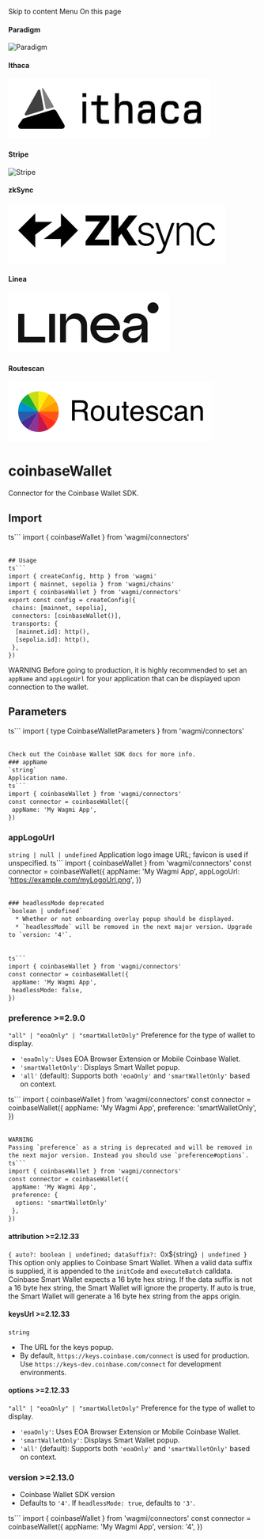 Skip to content 
Menu
On this page
#### Paradigm
![Paradigm](https://raw.githubusercontent.com/wevm/.github/main/content/sponsors/paradigm-light.svg)
#### Ithaca
![Ithaca](https://raw.githubusercontent.com/wevm/.github/main/content/sponsors/ithaca-light.svg)
#### Stripe
![Stripe](https://raw.githubusercontent.com/wevm/.github/main/content/sponsors/stripe-light.svg)
#### zkSync
![zkSync](https://raw.githubusercontent.com/wevm/.github/main/content/sponsors/zksync-light.svg)
#### Linea
![Linea](https://raw.githubusercontent.com/wevm/.github/main/content/sponsors/linea-light.svg)
#### Routescan
![Routescan](https://raw.githubusercontent.com/wevm/.github/main/content/sponsors/routescan-light.svg)
# coinbaseWallet ​
Connector for the Coinbase Wallet SDK.
## Import ​
ts```
import { coinbaseWallet } from 'wagmi/connectors'
```

## Usage ​
ts```
import { createConfig, http } from 'wagmi'
import { mainnet, sepolia } from 'wagmi/chains'
import { coinbaseWallet } from 'wagmi/connectors'
export const config = createConfig({
 chains: [mainnet, sepolia],
 connectors: [coinbaseWallet()], 
 transports: {
  [mainnet.id]: http(),
  [sepolia.id]: http(),
 },
})
```

WARNING
Before going to production, it is highly recommended to set an `appName` and `appLogoUrl` for your application that can be displayed upon connection to the wallet.
## Parameters ​
ts```
import { type CoinbaseWalletParameters } from 'wagmi/connectors'
```

Check out the Coinbase Wallet SDK docs for more info.
### appName ​
`string`
Application name.
ts```
import { coinbaseWallet } from 'wagmi/connectors'
const connector = coinbaseWallet({
 appName: 'My Wagmi App', 
})
```

### appLogoUrl ​
`string | null | undefined`
Application logo image URL; favicon is used if unspecified.
ts```
import { coinbaseWallet } from 'wagmi/connectors'
const connector = coinbaseWallet({
 appName: 'My Wagmi App',
 appLogoUrl: 'https://example.com/myLogoUrl.png', 
})
```

### headlessMode deprecated ​
`boolean | undefined`
  * Whether or not onboarding overlay popup should be displayed.
  * `headlessMode` will be removed in the next major version. Upgrade to `version: '4'`.


ts```
import { coinbaseWallet } from 'wagmi/connectors'
const connector = coinbaseWallet({
 appName: 'My Wagmi App',
 headlessMode: false, 
})
```

### preference >=2.9.0 ​
`"all" | "eoaOnly" | "smartWalletOnly"`
Preference for the type of wallet to display.
  * `'eoaOnly'`: Uses EOA Browser Extension or Mobile Coinbase Wallet.
  * `'smartWalletOnly'`: Displays Smart Wallet popup.
  * `'all'` (default): Supports both `'eoaOnly'` and `'smartWalletOnly'` based on context.


ts```
import { coinbaseWallet } from 'wagmi/connectors'
const connector = coinbaseWallet({
 appName: 'My Wagmi App',
 preference: 'smartWalletOnly', 
})
```

WARNING
Passing `preference` as a string is deprecated and will be removed in the next major version. Instead you should use `preference#options`.
ts```
import { coinbaseWallet } from 'wagmi/connectors'
const connector = coinbaseWallet({
 appName: 'My Wagmi App',
 preference: { 
  options: 'smartWalletOnly'
 }, 
})
```

#### attribution >=2.12.33 ​
`{ auto?: boolean | undefined; dataSuffix?: `0x${string}` | undefined }`
This option only applies to Coinbase Smart Wallet. When a valid data suffix is supplied, it is appended to the `initCode` and `executeBatch` calldata. Coinbase Smart Wallet expects a 16 byte hex string. If the data suffix is not a 16 byte hex string, the Smart Wallet will ignore the property. If auto is true, the Smart Wallet will generate a 16 byte hex string from the apps origin.
#### keysUrl >=2.12.33 ​
`string`
  * The URL for the keys popup.
  * By default, `https://keys.coinbase.com/connect` is used for production. Use `https://keys-dev.coinbase.com/connect` for development environments.


#### options >=2.12.33 ​
`"all" | "eoaOnly" | "smartWalletOnly"`
Preference for the type of wallet to display.
  * `'eoaOnly'`: Uses EOA Browser Extension or Mobile Coinbase Wallet.
  * `'smartWalletOnly'`: Displays Smart Wallet popup.
  * `'all'` (default): Supports both `'eoaOnly'` and `'smartWalletOnly'` based on context.


### version >=2.13.0 ​
  * Coinbase Wallet SDK version
  * Defaults to `'4'`. If `headlessMode: true`, defaults to `'3'`.


ts```
import { coinbaseWallet } from 'wagmi/connectors'
const connector = coinbaseWallet({
 appName: 'My Wagmi App',
 version: '4', 
})
```

